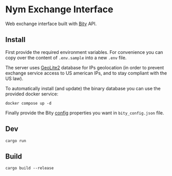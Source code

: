 # Nym Exchange Interface

Web exchange interface built with [Bity](https://bity.com/) API.

## Install

First provide the required environment variables. For convenience
you can copy over the content of `.env.sample` into a new `.env` file.

The server uses [GeoLite2](https://dev.maxmind.com/geoip/geolite2-free-geolocation-data)
database for IPs geolocation (in order to prevent exchange service
access to US american IPs, and to stay compliant with the US law).

To automatically install (and update) the binary database you can
use the provided docker service:

```shell
docker compose up -d
```

Finally provide the Bity [config](https://www.npmjs.com/package/@bity/preact-exchange-client)
properties you want in `bity_config.json` file.

## Dev

```shell
cargo run
```

## Build

```shell
cargo build --release
```
